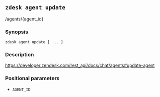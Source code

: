 ## `zdesk agent update`

/agents/{agent_id}

### Synopsis

    zdesk agent update [ ... ]

### Description

https://developer.zendesk.com/rest_api/docs/chat/agents#update-agent

### Positional parameters

* `AGENT_ID`

